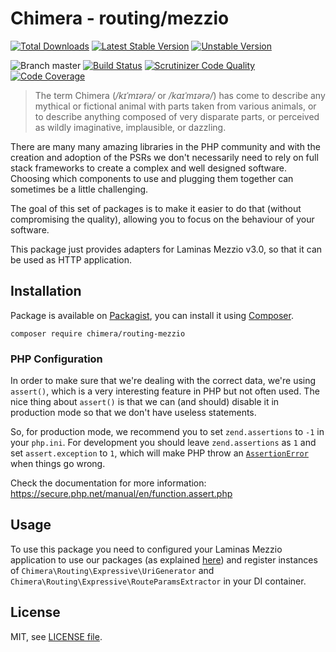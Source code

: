 # Chimera - routing/mezzio

[![Total Downloads](https://img.shields.io/packagist/dt/chimera/routing-mezzio.svg?style=flat-square)](https://packagist.org/packages/chimera/routing-mezzio)
[![Latest Stable Version](https://img.shields.io/packagist/v/chimera/routing-mezzio.svg?style=flat-square)](https://packagist.org/packages/chimera/routing-mezzio)
[![Unstable Version](https://img.shields.io/packagist/vpre/chimera/routing-mezzio.svg?style=flat-square)](https://packagist.org/packages/chimera/routing-mezzio)

![Branch master](https://img.shields.io/badge/branch-master-brightgreen.svg?style=flat-square)
[![Build Status](https://img.shields.io/travis/chimeraphp/routing-mezzio/master.svg?style=flat-square)](http://travis-ci.com/chimeraphp/routing-mezzio)
[![Scrutinizer Code Quality](https://img.shields.io/scrutinizer/g/chimeraphp/routing-mezzio/master.svg?style=flat-square)](https://scrutinizer-ci.com/g/chimeraphp/routing-mezzio/?branch=master)
[![Code Coverage](https://img.shields.io/scrutinizer/coverage/g/chimeraphp/routing-mezzio/master.svg?style=flat-square)](https://scrutinizer-ci.com/g/chimeraphp/routing-mezzio/?branch=master)

> The term Chimera (_/kɪˈmɪərə/_ or _/kaɪˈmɪərə/_) has come to describe any
mythical or fictional animal with parts taken from various animals, or to
describe anything composed of very disparate parts, or perceived as wildly
imaginative, implausible, or dazzling.

There are many many amazing libraries in the PHP community and with the
creation and adoption of the PSRs we don't necessarily need to rely on full
stack frameworks to create a complex and well designed software. Choosing which
components to use and plugging them together can sometimes be a little
challenging.

The goal of this set of packages is to make it easier to do that (without
compromising the quality), allowing you to focus on the behaviour of your
software.

This package just provides adapters for Laminas Mezzio v3.0, so that it can be
used as HTTP application. 

## Installation

Package is available on
[Packagist](http://packagist.org/packages/chimera/routing-mezzio), you can
install it using [Composer](http://getcomposer.org).

```shell
composer require chimera/routing-mezzio
```

### PHP Configuration

In order to make sure that we're dealing with the correct data, we're using
`assert()`, which is a very interesting feature in PHP but not often used. The
nice thing about `assert()` is that we can (and should) disable it in
production mode so that we don't have useless statements.

So, for production mode, we recommend you to set `zend.assertions` to `-1` in
your `php.ini`.  For development you should leave `zend.assertions` as `1` and
set `assert.exception` to `1`, which will make PHP throw an
[`AssertionError`](https://secure.php.net/manual/en/class.assertionerror.php)
when things go wrong.

Check the documentation for more information:
https://secure.php.net/manual/en/function.assert.php


## Usage

To use this package you need to configured your Laminas Mezzio application to
use our packages (as explained
[here](https://github.com/chimeraphp/routing#usage)) and register instances of
`Chimera\Routing\Expressive\UriGenerator` and
`Chimera\Routing\Expressive\RouteParamsExtractor` in your DI container. 

## License

MIT, see [LICENSE file](LICENSE).
